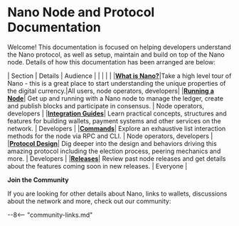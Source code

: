 # Nano Node and Protocol Documentation
Welcome! This documentation is focused on helping developers understand the Nano protocol, as well as setup, maintain and build on top of the Nano node. Details of how this documentation has been arranged are below:

| Section | Details | Audience |
| | | |
|<span class="no-break">**[What is Nano?](/what-is-nano/overview/)**</span>|Take a high level tour of Nano - this is a great place to start understanding the unique properties of the digital currency.|All users, node operators, developers|
|<span class="no-break">**[Running a Node](/running-a-node/overview/)**</span>| Get up and running with a Nano node to manage the ledger, create and publish blocks and participate in consensus. | Node operators, developers  |
|<span class="no-break">**[Integration Guides](/integration-guides/the-basics)**</span>| Learn practical concepts, structures and features for building wallets, payment systems and other services on the network. | Developers  |
|<span class="no-break">**[Commands](/commands/rpc-protocol/)**</span>|  Explore an exhaustive list interaction methods for the node via RPC and CLI. | Node operators, developers |
|<span class="no-break">**[Protocol Design](/protocol-design/overview)**</span>|  Dig deeper into the design and behaviors driving this amazing protocol including the election process, peering mechanics and more. | Developers |
|<span class="no-break">**[Releases](/releases/node-releases)**</span>| Review past node releases and get details about the features coming soon in new releases.  | Everyone  |

**Join the Community**

If you are looking for other details about Nano, links to wallets, discussions about the network and more, check out our community:

--8<-- "community-links.md"